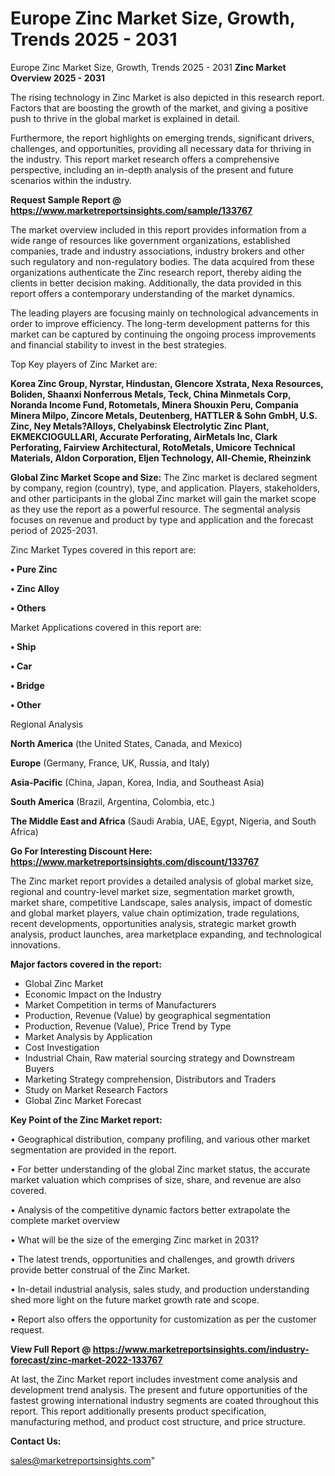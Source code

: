 # Europe Zinc Market Size, Growth, Trends 2025 - 2031
Europe Zinc Market Size, Growth, Trends 2025 - 2031
<Strong> Zinc Market Overview 2025 - 2031</strong>

The rising technology in Zinc Market is also depicted in this research report. Factors that are boosting the growth of the market, and giving a positive push to thrive in the global market is explained in detail.

Furthermore, the report highlights on emerging trends, significant drivers, challenges, and opportunities, providing all necessary data for thriving in the industry. This report market research offers a comprehensive perspective, including an in-depth analysis of the present and future scenarios within the industry.

<strong>Request Sample Report @ <a href=https://www.marketreportsinsights.com/sample/133767>https://www.marketreportsinsights.com/sample/133767</a></strong>

The market overview included in this report provides information from a wide range of resources like government organizations, established companies, trade and industry associations, industry brokers and other such regulatory and non-regulatory bodies. The data acquired from these organizations authenticate the Zinc research report, thereby aiding the clients in better decision making. Additionally, the data provided in this report offers a contemporary understanding of the market dynamics.

The leading players are focusing mainly on technological advancements in order to improve efficiency. The long-term development patterns for this market can be captured by continuing the ongoing process improvements and financial stability to invest in the best strategies.

Top Key players of Zinc Market are:

<strong>Korea Zinc Group, Nyrstar, Hindustan, Glencore Xstrata, Nexa Resources, Boliden, Shaanxi Nonferrous Metals, Teck, China Minmetals Corp, Noranda Income Fund, Rotometals, Minera Shouxin Peru, Compania Minera Milpo, Zincore Metals, Deutenberg, HATTLER & Sohn GmbH, U.S. Zinc, Ney Metals?Alloys, Chelyabinsk Electrolytic Zinc Plant, EKMEKCIOGULLARI, Accurate Perforating, AirMetals Inc, Clark Perforating, Fairview Architectural, RotoMetals, Umicore Technical Materials, Aldon Corporation, Eljen Technology, All-Chemie, Rheinzink</strong>

<strong><b>Global Zinc Market Scope and Size:</b></strong>
The Zinc market is declared segment by company, region (country), type, and application. Players, stakeholders, and other participants in the global Zinc market will gain the market scope as they use the report as a powerful resource. The segmental analysis focuses on revenue and product by type and application and the forecast period of 2025-2031.

Zinc Market Types covered in this report are:

<strong>• Pure Zinc

• Zinc Alloy

• Others</strong>

Market Applications covered in this report are:

<strong>• Ship

• Car

• Bridge

• Other</strong> 

Regional Analysis

<strong>North America</strong> (the United States, Canada, and Mexico)

<strong>Europe</strong> (Germany, France, UK, Russia, and Italy)

<strong>Asia-Pacific</strong> (China, Japan, Korea, India, and Southeast Asia)

<strong>South America</strong> (Brazil, Argentina, Colombia, etc.)

<strong>The Middle East and Africa</strong> (Saudi Arabia, UAE, Egypt, Nigeria, and South Africa)

<strong>Go For Interesting Discount Here: <a href=https://www.marketreportsinsights.com/discount/133767>https://www.marketreportsinsights.com/discount/133767</a></strong>

The Zinc market report provides a detailed analysis of global market size, regional and country-level market size, segmentation market growth, market share, competitive Landscape, sales analysis, impact of domestic and global market players, value chain optimization, trade regulations, recent developments, opportunities analysis, strategic market growth analysis, product launches, area marketplace expanding, and technological innovations.

<strong><b>Major factors covered in the report:</b></strong>
<ul>
  <li>Global Zinc Market </li>
  <li>Economic Impact on the Industry</li>
  <li>Market Competition in terms of Manufacturers</li>
  <li>Production, Revenue (Value) by geographical segmentation</li>
  <li>Production, Revenue (Value), Price Trend by Type</li>
  <li>Market Analysis by Application</li>
  <li>Cost Investigation</li>
  <li>Industrial Chain, Raw material sourcing strategy and Downstream Buyers</li>
  <li>Marketing Strategy comprehension, Distributors and Traders</li>
  <li>Study on Market Research Factors</li>
  <li>Global Zinc Market Forecast</li>
</ul>

<strong><b>Key Point of the Zinc Market report:</b></strong>

• Geographical distribution, company profiling, and various other market segmentation are provided in the report.

• For better understanding of the global Zinc market status, the accurate market valuation which comprises of size, share, and revenue are also covered.

• Analysis of the competitive dynamic factors better extrapolate the complete market overview

• What will be the size of the emerging Zinc market in 2031?

• The latest trends, opportunities and challenges, and growth drivers provide better construal of the Zinc Market.

• In-detail industrial analysis, sales study, and production understanding shed more light on the future market growth rate and scope.

• Report also offers the opportunity for customization as per the customer request.

<strong><b>View Full Report @ <a href=https://www.marketreportsinsights.com/industry-forecast/zinc-market-2022-133767>https://www.marketreportsinsights.com/industry-forecast/zinc-market-2022-133767</a></b></strong>


At last, the Zinc Market report includes investment come analysis and development trend analysis. The present and future opportunities of the fastest growing international industry segments are coated throughout this report. This report additionally presents product specification, manufacturing method, and product cost structure, and price structure.

<strong>Contact Us:</strong>

sales@marketreportsinsights.com"
